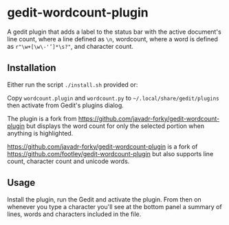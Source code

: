 gedit-wordcount-plugin
======================

A gedit plugin that adds a label to the status bar with the active document's line count, where a line defined as ``\n``,
wordcount, where a word is defined as ``r"\w+[\w\-'’]*\s?"``, and character count.

Installation
------------

Either run the script ``./install.sh`` provided or:

Copy ``wordcount.plugin`` and ``wordcount.py`` to ``~/.local/share/gedit/plugins`` then activate from Gedit's plugins dialog.

The plugin is a fork from https://github.com/javadr-forky/gedit-wordcount-plugin but displays the word count for only the selected portion when anything is highlighted.

https://github.com/javadr-forky/gedit-wordcount-plugin is a fork of https://github.com/footley/gedit-wordcount-plugin but also supports line count, character count and unicode words. 

## Usage

Install the plugin, run the Gedit and activate the plugin. From then on whenever you type a character you'll see at the bottom panel a summary of lines, words and characters included in the file.
